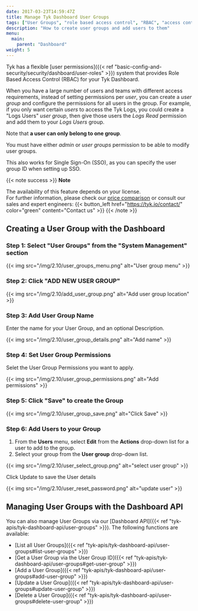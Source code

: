 ```yaml
---
date: 2017-03-23T14:59:47Z
title: Manage Tyk Dashboard User Groups
tags: ["User Groups", "role based access control", "RBAC", "access control", "Tyk Dashboard"]
description: "How to create user groups and add users to them"
menu:
  main:
    parent: "Dashboard"
weight: 5
---
```


Tyk has a flexible [user permissions]({{< ref "basic-config-and-security/security/dashboard/user-roles" >}}) system that provides Role Based Access Control (RBAC) for your Tyk Dashboard.

When you have a large number of users and teams with different access requirements, instead of setting permissions per _user_, you can create a _user group_ and configure the permissions for all users in the group. For example, if you only want certain _users_ to access the Tyk Logs, you could create a "Logs Users" _user group_, then give those users the _Logs Read_ permission and add them to your _Logs Users_ group.

Note that **a user can only belong to one group**.

You must have either _admin_ or _user groups_ permission to be able to modify user groups.

This also works for Single Sign-On (SSO), as you can specify the user group ID when setting up SSO.

{{< note success >}}
**Note**

The availability of this feature depends on your license.
<br>
For further information, please check our [price comparison](https://tyk.io/price-comparison/) or consult our sales and expert engineers:
{{< button_left href="https://tyk.io/contact/" color="green" content="Contact us" >}}
{{< /note >}}

## Creating a User Group with the Dashboard

### Step 1: Select "User Groups" from the "System Management" section

{{< img src="/img/2.10/user_groups_menu.png" alt="User group menu" >}}

### Step 2: Click "ADD NEW USER GROUP"

{{< img src="/img/2.10/add_user_group.png" alt="Add user group location" >}}

### Step 3: Add User Group Name

Enter the name for your User Group, and an optional Description.

{{< img src="/img/2.10/user_group_details.png" alt="Add name" >}}

### Step 4: Set User Group Permissions

Selet the User Group Permissions you want to apply.

{{< img src="/img/2.10/user_group_permissions.png" alt="Add permissions" >}}

### Step 5: Click "Save" to create the Group

{{< img src="/img/2.10/user_group_save.png" alt="Click Save" >}}

### Step 6: Add Users to your Group

1.  From the **Users** menu, select **Edit** from the **Actions** drop-down list for a user to add to the group.
2.  Select your group from the **User group** drop-down list.

{{< img src="/img/2.10/user_select_group.png" alt="select user group" >}}

Click Update to save the User details

{{< img src="/img/2.10/user_reset_password.png" alt="update user" >}}

## Managing User Groups with the Dashboard API

You can also manage User Groups via our [Dashboard API]({{< ref "tyk-apis/tyk-dashboard-api/user-groups" >}}). The following functions are available:

- [List all User Groups]({{< ref "tyk-apis/tyk-dashboard-api/user-groups#list-user-groups" >}})
- [Get a User Group via the User Group ID]({{< ref "tyk-apis/tyk-dashboard-api/user-groups#get-user-group" >}})
- [Add a User Group]({{< ref "tyk-apis/tyk-dashboard-api/user-groups#add-user-group" >}})
- [Update a User Group]({{< ref "tyk-apis/tyk-dashboard-api/user-groups#update-user-group" >}})
- [Delete a User Group]({{< ref "tyk-apis/tyk-dashboard-api/user-groups#delete-user-group" >}})
